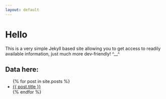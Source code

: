 ```yaml
---
layout: default
---
```


<h1>Hello</h1>
<p>
	This is a very simple Jekyll based site allowing you to get access
	to readily available information, just much more dev-friendly! ^__^
</p>

<h2>Data here:</h2>
<ul>
{% for post in site.posts %}
<li>
<a href="{{ site.baseurl }}/{{ post.url }}">{{ post.title }}</a>
</li>
{% endfor %}
</ul>
